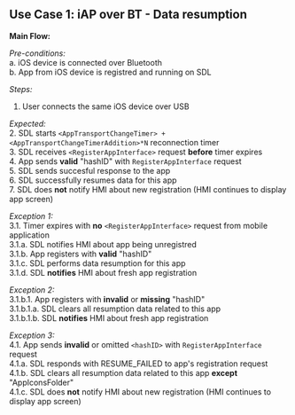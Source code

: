 ## Use Case 1: iAP over BT - Data resumption

**Main Flow:**

_Pre-conditions:_  
a. iOS device is connected over Bluetooth  
b. App from iOS device is registred and running on SDL  

_Steps:_  
1. User connects the same iOS device over USB

_Expected:_  
2. SDL starts `<AppTransportChangeTimer> + <AppTransportChangeTimerAddition>*N` reconnection timer  
3. SDL receives `<RegisterAppInterface>` request **before** timer expires  
4. App sends **valid** "hashID" with `RegisterAppInterface` request  
5. SDL sends succesful response to the app  
6. SDL successfully resumes data for this app  
7. SDL does **not** notify HMI about new registration (HMI continues to display app screen)

_Exception 1:_  
3.1. Timer expires with **no** `<RegisterAppInterface>` request from mobile application  
3.1.a. SDL notifies HMI about app being unregistred  
3.1.b. App registers with **valid** "hashID"  
3.1.c. SDL performs data resumption for this app  
3.1.d. SDL **notifies** HMI about fresh app registration

_Exception 2:_  
3.1.b.1. App registers with **invalid** or **missing** "hashID"  
3.1.b.1.a. SDL clears all resumption data related to this app  
3.1.b.1.b. SDL **notifies** HMI about fresh app registration

_Exception 3:_  
4.1. App sends **invalid** or omitted `<hashID>` with `RegisterAppInterface` request   
4.1.a. SDL responds with RESUME_FAILED to app's registration request  
4.1.b. SDL clears all resumption data related to this app **except** "AppIconsFolder"  
4.1.c. SDL does **not** notify HMI about new registration (HMI continues to display app screen)
